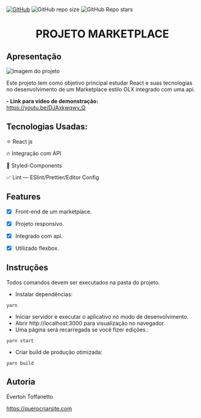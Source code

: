 <a href="./LICENSE">![GitHub](https://img.shields.io/github/license/everton-dgn/marketplace?style=plastic)</a> 
![GitHub repo size](https://img.shields.io/github/repo-size/everton-dgn/marketplace?style=plastic) 
![GitHub Repo stars](https://img.shields.io/github/stars/everton-dgn/marketplace?color=yellow&style=plastic)

<h1 align="center">PROJETO MARKETPLACE</h1>

## Apresentação

![Imagem do projeto](https://raw.githubusercontent.com/querocriarsite/marketplace/master/MARKETPLACE.jpg)

Este projeto tem como objetivo principal estudar React e suas tecnologias no desenvolvimento de um Marketplace estilo OLX integrado com uma api.

<b>- Link para vídeo de demonstração:</b> <br>
https://youtu.be/DJAxkwqwv_Q

## Tecnologias Usadas:

⚛ React js

🔥 Integração com API

💅 Styled-Components

✅ Lint — ESlint/Prettier/Editor Config

## Features

- [x] Front-end de um marketplace.

- [x] Projeto responsivo.

- [x] Integrado com api.

- [x] Utilizado flexbox.

## Instruções

Todos comandos devem ser executados na pasta do projeto.

- Instalar dependências:

```
yarn
```

- Iniciar servidor e executar o aplicativo no modo de desenvolvimento.
- Abrir http://localhost:3000 para visualização no navegador.
- Uma página será recarregada se você fizer edições.:

```
yarn start
```

- Criar build de produção otimizada:

```
yarn build
```

## Autoria

Éverton Toffanetto

https://querocriarsite.com

